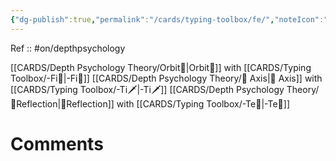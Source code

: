 ```yaml
---
{"dg-publish":true,"permalink":"/cards/typing-toolbox/fe/","noteIcon":"","created":"2023-02-26T21:13:43.805+01:00","updated":"2023-04-21T19:39:03.811+02:00"}
---
```


Ref :: 
#on/depthpsychology 

[[CARDS/Depth Psychology Theory/Orbit💫\|Orbit💫]] with [[CARDS/Typing Toolbox/-Fi🔱\|-Fi🔱]]
[[CARDS/Depth Psychology Theory/🧲 Axis\|🧲 Axis]] with [[CARDS/Typing Toolbox/-Ti🗡️\|-Ti🗡️]] 
[[CARDS/Depth Psychology Theory/🔀Reflection\|🔀Reflection]] with [[CARDS/Typing Toolbox/-Te🏹\|-Te🏹]] 

# Comments 
<script src="https://utteranc.es/client.js"
        repo="Heart4sides/Comment_Section"
        issue-term="pathname"
        theme="gruvbox-dark"
        crossorigin="anonymous"
        async>
</script>